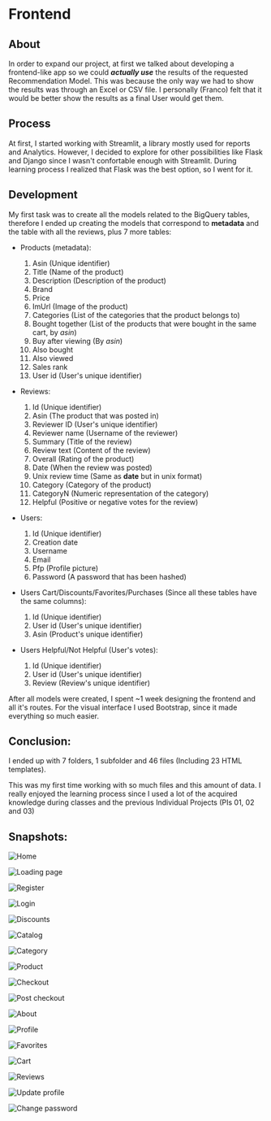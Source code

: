 # Frontend

## About
In order to expand our project, at first we talked about developing a frontend-like app so we could ***actually use*** the results of the requested Recommendation Model. This was because the only way we had to show the results was through an Excel or CSV file. I personally (Franco) felt that it would be better show the results as a final User would get them.

## Process

At first, I started working with Streamlit, a library mostly used for reports and Analytics. However, I decided to explore for other possibilities like Flask and Django since I wasn't confortable enough with Streamlit. During learning process I realized that Flask was the best option, so I went for it.

## Development

My first task was to create all the models related to the BigQuery tables, therefore I ended up creating the models that correspond to **metadata** and the table with all the reviews, plus 7 more tables:

- Products (metadata):
    1. Asin (Unique identifier)
    2. Title (Name of the product)
    3. Description (Description of the product)
    4. Brand
    5. Price
    6. ImUrl (Image of the product)
    7. Categories (List of the categories that the product belongs to)
    8. Bought together (List of the products that were bought in the same cart, by *asin*)
    9. Buy after viewing (By *asin*)
    10. Also bought
    11. Also viewed
    12. Sales rank
    13. User id (User's unique identifier)
    
- Reviews:
    1. Id (Unique identifier)
    2. Asin (The product that was posted in)
    3. Reviewer ID (User's unique identifier)
    4. Reviewer name (Username of the reviewer)
    5. Summary (Title of the review)
    6. Review text (Content of the review)
    7. Overall (Rating of the product)
    8. Date (When the review was posted)
    9. Unix review time (Same as **date** but in unix format)
    10. Category (Category of the product)
    11. CategoryN (Numeric representation of the category)
    12. Helpful (Positive or negative votes for the review)
    
- Users:
    1. Id (Unique identifier)
    2. Creation date
    3. Username
    4. Email
    5. Pfp (Profile picture)
    6. Password (A password that has been hashed)
    
- Users Cart/Discounts/Favorites/Purchases (Since all these tables have the same columns):
    1. Id (Unique identifier)
    2. User id (User's unique identifier)
    3. Asin (Product's unique identifier)
    
- Users Helpful/Not Helpful (User's votes):
    1. Id (Unique identifier)
    2. User id (User's unique identifier)
    3. Review (Review's unique identifier)
    
After all models were created, I spent ~1 week designing the frontend and all it's routes. For the visual interface I used Bootstrap, since it made everything so much easier.

## Conclusion:

I ended up with 7 folders, 1 subfolder and 46 files (Including 23 HTML templates).

This was my first time working with so much files and this amount of data. I really enjoyed the learning process since I used a lot of the acquired knowledge during classes and the previous Individual Projects (PIs 01, 02 and 03)

## Snapshots:

![Home](https://i.imgur.com/p4K4cd7.png)

![Loading page](https://i.imgur.com/jO1UWQm.png)

![Register](https://i.imgur.com/j90Fs1R.png)

![Login](https://i.imgur.com/BgZGMCu.png)

![Discounts](https://i.imgur.com/wOwBmvY.png)

![Catalog](https://i.imgur.com/WdYFYrE.png)

![Category](https://i.imgur.com/zh0hpFb.png)

![Product](https://i.imgur.com/uy0UUWp.png)

![Checkout](https://i.imgur.com/4erNaM5.png)

![Post checkout](https://i.imgur.com/4ZrmB6w.png)

![About](https://i.imgur.com/uedA15N.png)

![Profile](https://i.imgur.com/jrXCoRR.png)

![Favorites](https://i.imgur.com/v08dZf5.png)

![Cart](https://i.imgur.com/KyXSOfW.png)

![Reviews](https://i.imgur.com/U0SAgMh.png)

![Update profile](https://i.imgur.com/ABh24rJ.png)

![Change password](https://i.imgur.com/nTBGbnB.png)
